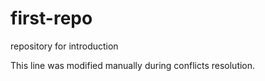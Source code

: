 # first-repo
repository for introduction

This line was modified manually during conflicts resolution.